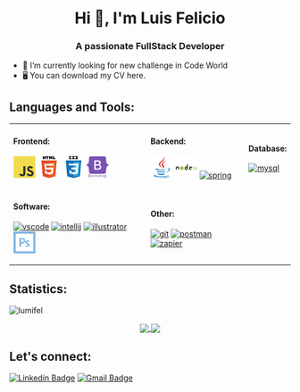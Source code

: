 <h1 align="center">Hi 👋, I'm Luis Felicio</h1>
<h3 align="center">A passionate FullStack Developer</h3>


- 🔭 I’m currently looking for new challenge in Code World
- 🖥️ You can download my CV here.

<!--
- 📫 You can reach me @
- 🌱 I’m currently learning ...
- 👯 I’m looking to collaborate on ...
- 🤔 I’m looking for help with ...
- 💬 Ask me about ...
-->

<h2 align="left">Languages and Tools:</h2>
<table>
    <tr>
        <td>
            <h4 align="left">Frontend:</h4>
            <p align="left">
                <a href="https://developer.mozilla.org/en-US/docs/Web/JavaScript" target="_blank" rel="noreferrer">
                    <img src="https://raw.githubusercontent.com/devicons/devicon/master/icons/javascript/javascript-original.svg"
                        alt="javascript" width="40" height="40" /></a>
                <a href="https://developer.mozilla.org/en-US/docs/Glossary/HTML5/" target="_blank" rel="noreferrer">
                    <img src="https://raw.githubusercontent.com/devicons/devicon/master/icons/html5/html5-original-wordmark.svg"
                        alt="html5" width="40" height="40" /></a>
                <a href="https://www.w3schools.com/css/" target="_blank" rel="noreferrer">
                    <img src="https://raw.githubusercontent.com/devicons/devicon/master/icons/css3/css3-original-wordmark.svg"
                        alt="css3" width="40" height="40" /></a>
                <a href="https://getbootstrap.com" target="_blank" rel="noreferrer">
                    <img src="https://raw.githubusercontent.com/devicons/devicon/master/icons/bootstrap/bootstrap-plain-wordmark.svg"
                        alt="bootstrap" width="40" height="40" /></a>
            </p>
        </td>
        <td>
            <h4 align="left">Backend:</h4>
            <p align="left">
                <a href="https://www.java.com" target="_blank" rel="noreferrer">
                    <img src="https://raw.githubusercontent.com/devicons/devicon/master/icons/java/java-original.svg"
                        alt="java" width="40" height="40" /></a>
                <a href="https://nodejs.org/" target="_blank" rel="noreferrer">
                    <img src="https://raw.githubusercontent.com/devicons/devicon/master/icons/nodejs/nodejs-original-wordmark.svg"
                        alt="nodejs" width="40" height="40" /></a>
                <a href="https://spring.io/" target="_blank" rel="noreferrer">
                    <img src="https://www.vectorlogo.zone/logos/springio/springio-icon.svg" alt="spring" width="40"
                        height="40" /></a>
            </p>
        </td>
        <td>
            <h4 align="left">Database:</h4>
            <p align="left">
                <a href="https://www.mysql.com/" target="_blank" rel="noreferrer">
                    <img src="https://api.iconify.design/logos/mysql.svg" alt="mysql" width="40" height="40" /></a>
            </p>
        </td>
    </tr>
    <tr>
        <td>
            <h4 align="left">Software:</h4>
            <p align="left">
                <a href="https://code.visualstudio.com/" target="_blank" rel="noreferrer">
                    <img src="https://api.iconify.design/vscode-icons/file-type-vscode.svg" alt="vscode" width="40"
                        height="40" /></a>
                <a href="https://www.jetbrains.com/idea/" target="_blank" rel="noreferrer">
                    <img src="https://api.iconify.design/logos/intellij-idea.svg" alt="intellij" width="40"
                        height="40" /></a>
                <a href="https://www.adobe.com/in/products/illustrator.html" target="_blank" rel="noreferrer">
                    <img src="https://www.vectorlogo.zone/logos/adobe_illustrator/adobe_illustrator-icon.svg"
                        alt="illustrator" width="40" height="40" /></a>
                <a href="https://www.photoshop.com/en" target="_blank" rel="noreferrer">
                    <img src="https://raw.githubusercontent.com/devicons/devicon/master/icons/photoshop/photoshop-line.svg"
                        alt="photoshop" width="40" height="40" /></a>
            </p>
        </td>
        <td>
            <h4 align="left">Other:</h4>
            <p align="left">
                <a href="https://git-scm.com/" target="_blank" rel="noreferrer">
                    <img src="https://www.vectorlogo.zone/logos/git-scm/git-scm-icon.svg" alt="git" width="40" height="40"/></a>
                <a href="https://postman.com" target="_blank" rel="noreferrer">
                    <img src="https://www.vectorlogo.zone/logos/getpostman/getpostman-icon.svg" alt="postman" width="40" height="40"/></a>
                <a href="https://zapier.com" target="_blank" rel="noreferrer">
                    <img src="https://www.vectorlogo.zone/logos/zapier/zapier-icon.svg" alt="zapier" width="40" height="40"/></a>
            </p>
        </td>
        <td>
        </td>
    </tr>
</table>

<h2 align="left">Statistics:</h2>
<div align="center" dir="auto">
<p align="left"><img src="https://komarev.com/ghpvc/?username=lumifel&label=Profile%20views&color=0e75b6&style=flat" alt="lumifel" /> </p>
<a target="_blank" rel="noopener noreferrer" href="https://github.com/LuMiFel/convoychat">
  <img align="center" height="150" src="https://github-readme-stats.vercel.app/api?hide_title=false&amp;hide_rank=false&amp;show_icons=true&amp;include_all_commits=true&amp;count_private=true&amp;disable_animations=false&amp;theme=prussian&amp;locale=en&amp;hide_border=false&amp;username=LuMiFel" style="max-width: 100%;"/>
</a>
<a href="https://github.com/LuMiFel/github-readme-stats">
  <img align="center" height="150" src="https://github-readme-stats.vercel.app/api/top-langs/?username=LuMiFel&layout=dark&theme=prussian" style="max-width: 100%;"/>
</a>
</div>

<h2 align="left">Let's connect:</h2>
<p align="left">
    <a href="https://www.linkedin.com/in/luis-miguel-felicio/" rel="nofollow"><img src="https://camo.githubusercontent.com/19ab66b156bdb4b9f3e20619e5a8093d542519975f2e242dee14bb0f86ff4ac2/68747470733a2f2f696d672e736869656c64732e696f2f62616467652f2d4c696e6b6564496e2d626c75653f7374796c653d666c61742d737175617265266c6f676f3d4c696e6b6564696e266c6f676f436f6c6f723d7768697465266c696e6b3d68747470733a2f2f7777772e6c696e6b6564696e2e636f6d2f696e2f66696c697065616e746f6e696f6d6f74612f" alt="Linkedin Badge" style="max-width: 100%;"></a>
    <a href="mailto:luis.mtfelix+github@gmail.com"><img src="https://camo.githubusercontent.com/3869831684498919d1ee83b8244704f4de50910eabcc464c324a0a79458606df/68747470733a2f2f696d672e736869656c64732e696f2f62616467652f2d476d61696c2d6331343433383f7374796c653d666c61742d737175617265266c6f676f3d476d61696c266c6f676f436f6c6f723d7768697465266c696e6b3d6d61696c746f3a6e6164612e676572616c40676d61696c2e636f6d" alt="Gmail Badge" data-canonical-src="https://img.shields.io/badge/-Gmail-c14438?style=flat-square&amp;logo=Gmail&amp;logoColor=white&amp;link=mailto:nada.geral@gmail.com" style="max-width: 100%;"></a>     
</p>

